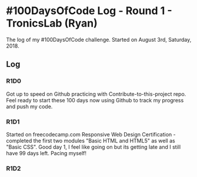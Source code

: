 # #100DaysOfCode Log - Round 1 - TronicsLab (Ryan)

The log of my #100DaysOfCode challenge. Started on August 3rd, Saturday, 2018.

## Log

### R1D0
Got up to speed on Github practicing with Contribute-to-this-project repo. Feel ready to start these 100 days now using Github to track my progress and push my code.

### R1D1 
Started on freecodecamp.com Responsive Web Design Certification - completed the first two modules "Basic HTML and HTML5" as well as "Basic CSS". Good day 1, I feel like going on but its getting late and I still have 99 days left. Pacing myself!

### R1D2
